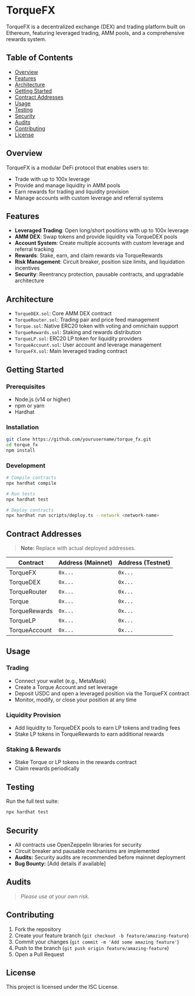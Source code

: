 # TorqueFX

TorqueFX is a decentralized exchange (DEX) and trading platform built on Ethereum, featuring leveraged trading, AMM pools, and a comprehensive rewards system.

## Table of Contents

- [Overview](#overview)
- [Features](#features)
- [Architecture](#architecture)
- [Getting Started](#getting-started)
- [Contract Addresses](#contract-addresses)
- [Usage](#usage)
- [Testing](#testing)
- [Security](#security)
- [Audits](#audits)
- [Contributing](#contributing)
- [License](#license)

## Overview

TorqueFX is a modular DeFi protocol that enables users to:
- Trade with up to 100x leverage
- Provide and manage liquidity in AMM pools
- Earn rewards for trading and liquidity provision
- Manage accounts with custom leverage and referral systems

## Features

- **Leveraged Trading**: Open long/short positions with up to 100x leverage
- **AMM DEX**: Swap tokens and provide liquidity via TorqueDEX pools
- **Account System**: Create multiple accounts with custom leverage and referral tracking
- **Rewards**: Stake, earn, and claim rewards via TorqueRewards
- **Risk Management**: Circuit breaker, position size limits, and liquidation incentives
- **Security**: Reentrancy protection, pausable contracts, and upgradable architecture

## Architecture

- `TorqueDEX.sol`: Core AMM DEX contract
- `TorqueRouter.sol`: Trading pair and price feed management
- `Torque.sol`: Native ERC20 token with voting and omnichain support
- `TorqueRewards.sol`: Staking and rewards distribution
- `TorqueLP.sol`: ERC20 LP token for liquidity providers
- `TorqueAccount.sol`: User account and leverage management
- `TorqueFX.sol`: Main leveraged trading contract

## Getting Started

### Prerequisites

- Node.js (v14 or higher)
- npm or yarn
- Hardhat

### Installation

```bash
git clone https://github.com/yourusername/torque_fx.git
cd torque_fx
npm install
```

### Development

```bash
# Compile contracts
npx hardhat compile

# Run tests
npx hardhat test

# Deploy contracts
npx hardhat run scripts/deploy.ts --network <network-name>
```

## Contract Addresses

> **Note:** Replace with actual deployed addresses.

| Contract         | Address (Mainnet) | Address (Testnet) |
|------------------|------------------|-------------------|
| TorqueFX         | `0x...`          | `0x...`           |
| TorqueDEX        | `0x...`          | `0x...`           |
| TorqueRouter     | `0x...`          | `0x...`           |
| Torque           | `0x...`          | `0x...`           |
| TorqueRewards    | `0x...`          | `0x...`           |
| TorqueLP         | `0x...`          | `0x...`           |
| TorqueAccount    | `0x...`          | `0x...`           |

## Usage

### Trading

- Connect your wallet (e.g., MetaMask)
- Create a Torque Account and set leverage
- Deposit USDC and open a leveraged position via the TorqueFX contract
- Monitor, modify, or close your position at any time

### Liquidity Provision

- Add liquidity to TorqueDEX pools to earn LP tokens and trading fees
- Stake LP tokens in TorqueRewards to earn additional rewards

### Staking & Rewards

- Stake Torque or LP tokens in the rewards contract
- Claim rewards periodically

## Testing

Run the full test suite:

```bash
npx hardhat test
```

## Security

- All contracts use OpenZeppelin libraries for security
- Circuit breaker and pausable mechanisms are implemented
- **Audits:** Security audits are recommended before mainnet deployment
- **Bug Bounty:** [Add details if available]

## Audits

> _Please use at your own risk._

## Contributing

1. Fork the repository
2. Create your feature branch (`git checkout -b feature/amazing-feature`)
3. Commit your changes (`git commit -m 'Add some amazing feature'`)
4. Push to the branch (`git push origin feature/amazing-feature`)
5. Open a Pull Request

## License

This project is licensed under the ISC License.
